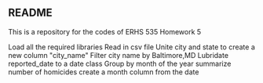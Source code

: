 ## README

This is a repository for the codes of ERHS 535 Homework 5

Load all the required libraries 
Read in csv file 
Unite city and state to create a new column "city_name"
Filter city name by Baltimore,MD
Lubridate reported_date to a date class
Group by month of the year
summarize number of homicides 
create a month column from the date 